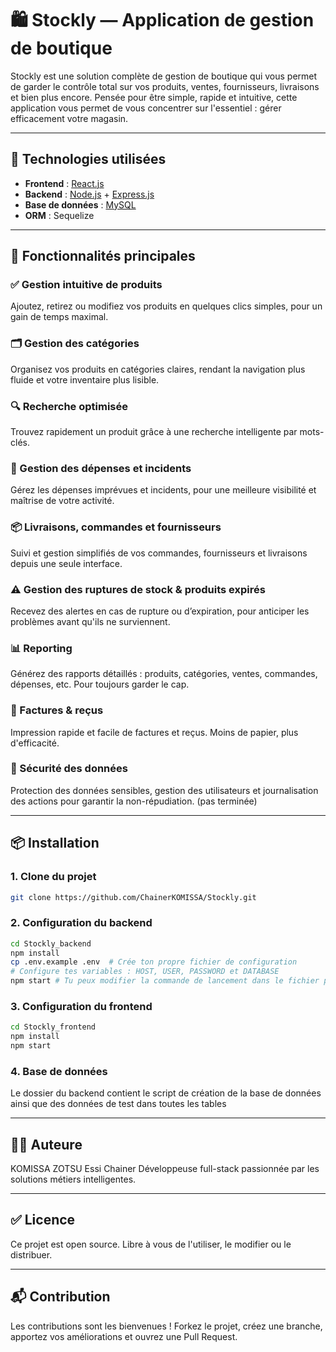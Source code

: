 # 🛍️ Stockly — Application de gestion de boutique
Stockly est une solution complète de gestion de boutique qui vous permet de garder le contrôle total sur vos produits, ventes, fournisseurs, livraisons et bien plus encore. Pensée pour être simple, rapide et intuitive, cette application vous permet de vous concentrer sur l'essentiel : gérer efficacement votre magasin.

---

## 🚀 Technologies utilisées

- **Frontend** : [React.js](https://reactjs.org)
- **Backend** : [Node.js](https://nodejs.org) + [Express.js](https://expressjs.com)
- **Base de données** : [MySQL](https://www.mysql.com/)
- **ORM** : Sequelize

---

## 🎯 Fonctionnalités principales

### ✅ Gestion intuitive de produits
Ajoutez, retirez ou modifiez vos produits en quelques clics simples, pour un gain de temps maximal.

### 🗂️ Gestion des catégories
Organisez vos produits en catégories claires, rendant la navigation plus fluide et votre inventaire plus lisible.

### 🔍 Recherche optimisée
Trouvez rapidement un produit grâce à une recherche intelligente par mots-clés.

### 💸 Gestion des dépenses et incidents
Gérez les dépenses imprévues et incidents, pour une meilleure visibilité et maîtrise de votre activité.

### 📦 Livraisons, commandes et fournisseurs
Suivi et gestion simplifiés de vos commandes, fournisseurs et livraisons depuis une seule interface.

### ⚠️ Gestion des ruptures de stock & produits expirés
Recevez des alertes en cas de rupture ou d’expiration, pour anticiper les problèmes avant qu'ils ne surviennent.

### 📊 Reporting
Générez des rapports détaillés : produits, catégories, ventes, commandes, dépenses, etc. Pour toujours garder le cap.

### 🧾 Factures & reçus
Impression rapide et facile de factures et reçus. Moins de papier, plus d'efficacité.

### 🔐 Sécurité des données
Protection des données sensibles, gestion des utilisateurs et journalisation des actions pour garantir la non-répudiation. (pas terminée)

---

## 📦 Installation

### 1. Clone du projet
```bash
git clone https://github.com/ChainerKOMISSA/Stockly.git
```

### 2. Configuration du backend
```bash
cd Stockly_backend
npm install
cp .env.example .env  # Crée ton propre fichier de configuration
# Configure tes variables : HOST, USER, PASSWORD et DATABASE
npm start # Tu peux modifier la commande de lancement dans le fichier package.json
```

### 3. Configuration du frontend
```bash
cd Stockly_frontend
npm install
npm start
```

### 4. Base de données
Le dossier du backend contient le script de création de la base de données ainsi que des données de test dans toutes les tables

---

## 👩‍💻 Auteure
KOMISSA ZOTSU Essi Chainer
Développeuse full-stack passionnée par les solutions métiers intelligentes.

---

## ✅ Licence
Ce projet est open source. Libre à vous de l'utiliser, le modifier ou le distribuer.

---

## 📬 Contribution
Les contributions sont les bienvenues !
Forkez le projet, créez une branche, apportez vos améliorations et ouvrez une Pull Request.
